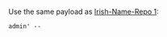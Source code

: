 Use the same payload as [Irish-Name-Repo 1](https://play.picoctf.org/practice/challenge/80?category=1&page=1):

`admin' --`